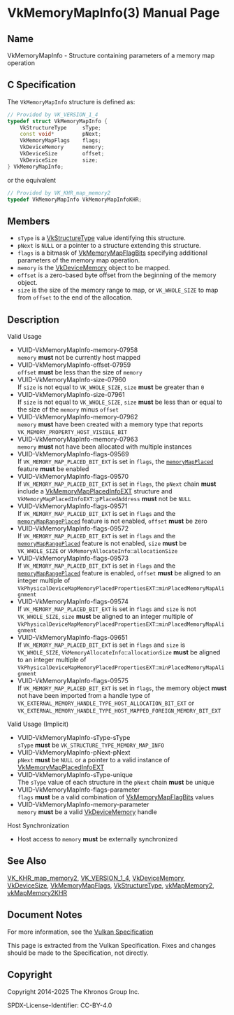 # VkMemoryMapInfo(3) Manual Page

## Name

VkMemoryMapInfo - Structure containing parameters of a memory map operation



## [](#_c_specification)C Specification

The `VkMemoryMapInfo` structure is defined as:

```c++
// Provided by VK_VERSION_1_4
typedef struct VkMemoryMapInfo {
    VkStructureType     sType;
    const void*         pNext;
    VkMemoryMapFlags    flags;
    VkDeviceMemory      memory;
    VkDeviceSize        offset;
    VkDeviceSize        size;
} VkMemoryMapInfo;
```

or the equivalent

```c++
// Provided by VK_KHR_map_memory2
typedef VkMemoryMapInfo VkMemoryMapInfoKHR;
```

## [](#_members)Members

- `sType` is a [VkStructureType](https://registry.khronos.org/vulkan/specs/latest/man/html/VkStructureType.html) value identifying this structure.
- `pNext` is `NULL` or a pointer to a structure extending this structure.
- `flags` is a bitmask of [VkMemoryMapFlagBits](https://registry.khronos.org/vulkan/specs/latest/man/html/VkMemoryMapFlagBits.html) specifying additional parameters of the memory map operation.
- `memory` is the [VkDeviceMemory](https://registry.khronos.org/vulkan/specs/latest/man/html/VkDeviceMemory.html) object to be mapped.
- `offset` is a zero-based byte offset from the beginning of the memory object.
- `size` is the size of the memory range to map, or `VK_WHOLE_SIZE` to map from `offset` to the end of the allocation.

## [](#_description)Description

Valid Usage

- [](#VUID-VkMemoryMapInfo-memory-07958)VUID-VkMemoryMapInfo-memory-07958  
  `memory` **must** not be currently host mapped
- [](#VUID-VkMemoryMapInfo-offset-07959)VUID-VkMemoryMapInfo-offset-07959  
  `offset` **must** be less than the size of `memory`
- [](#VUID-VkMemoryMapInfo-size-07960)VUID-VkMemoryMapInfo-size-07960  
  If `size` is not equal to `VK_WHOLE_SIZE`, `size` **must** be greater than `0`
- [](#VUID-VkMemoryMapInfo-size-07961)VUID-VkMemoryMapInfo-size-07961  
  If `size` is not equal to `VK_WHOLE_SIZE`, `size` **must** be less than or equal to the size of the `memory` minus `offset`
- [](#VUID-VkMemoryMapInfo-memory-07962)VUID-VkMemoryMapInfo-memory-07962  
  `memory` **must** have been created with a memory type that reports `VK_MEMORY_PROPERTY_HOST_VISIBLE_BIT`
- [](#VUID-VkMemoryMapInfo-memory-07963)VUID-VkMemoryMapInfo-memory-07963  
  `memory` **must** not have been allocated with multiple instances
- [](#VUID-VkMemoryMapInfo-flags-09569)VUID-VkMemoryMapInfo-flags-09569  
  If `VK_MEMORY_MAP_PLACED_BIT_EXT` is set in `flags`, the [`memoryMapPlaced`](https://registry.khronos.org/vulkan/specs/latest/html/vkspec.html#features-memoryMapPlaced) feature **must** be enabled
- [](#VUID-VkMemoryMapInfo-flags-09570)VUID-VkMemoryMapInfo-flags-09570  
  If `VK_MEMORY_MAP_PLACED_BIT_EXT` is set in `flags`, the `pNext` chain **must** include a [VkMemoryMapPlacedInfoEXT](https://registry.khronos.org/vulkan/specs/latest/man/html/VkMemoryMapPlacedInfoEXT.html) structure and `VkMemoryMapPlacedInfoEXT`::`pPlacedAddress` **must** not be `NULL`
- [](#VUID-VkMemoryMapInfo-flags-09571)VUID-VkMemoryMapInfo-flags-09571  
  If `VK_MEMORY_MAP_PLACED_BIT_EXT` is set in `flags` and the [`memoryMapRangePlaced`](https://registry.khronos.org/vulkan/specs/latest/html/vkspec.html#features-memoryMapRangePlaced) feature is not enabled, `offset` **must** be zero
- [](#VUID-VkMemoryMapInfo-flags-09572)VUID-VkMemoryMapInfo-flags-09572  
  If `VK_MEMORY_MAP_PLACED_BIT_EXT` is set in `flags` and the [`memoryMapRangePlaced`](https://registry.khronos.org/vulkan/specs/latest/html/vkspec.html#features-memoryMapRangePlaced) feature is not enabled, `size` **must** be `VK_WHOLE_SIZE` or `VkMemoryAllocateInfo`::`allocationSize`
- [](#VUID-VkMemoryMapInfo-flags-09573)VUID-VkMemoryMapInfo-flags-09573  
  If `VK_MEMORY_MAP_PLACED_BIT_EXT` is set in `flags` and the [`memoryMapRangePlaced`](https://registry.khronos.org/vulkan/specs/latest/html/vkspec.html#features-memoryMapRangePlaced) feature is enabled, `offset` **must** be aligned to an integer multiple of `VkPhysicalDeviceMapMemoryPlacedPropertiesEXT`::`minPlacedMemoryMapAlignment`
- [](#VUID-VkMemoryMapInfo-flags-09574)VUID-VkMemoryMapInfo-flags-09574  
  If `VK_MEMORY_MAP_PLACED_BIT_EXT` is set in `flags` and `size` is not `VK_WHOLE_SIZE`, `size` **must** be aligned to an integer multiple of `VkPhysicalDeviceMapMemoryPlacedPropertiesEXT`::`minPlacedMemoryMapAlignment`
- [](#VUID-VkMemoryMapInfo-flags-09651)VUID-VkMemoryMapInfo-flags-09651  
  If `VK_MEMORY_MAP_PLACED_BIT_EXT` is set in `flags` and `size` is `VK_WHOLE_SIZE`, `VkMemoryAllocateInfo`::`allocationSize` **must** be aligned to an integer multiple of `VkPhysicalDeviceMapMemoryPlacedPropertiesEXT`::`minPlacedMemoryMapAlignment`
- [](#VUID-VkMemoryMapInfo-flags-09575)VUID-VkMemoryMapInfo-flags-09575  
  If `VK_MEMORY_MAP_PLACED_BIT_EXT` is set in `flags`, the memory object **must** not have been imported from a handle type of `VK_EXTERNAL_MEMORY_HANDLE_TYPE_HOST_ALLOCATION_BIT_EXT` or `VK_EXTERNAL_MEMORY_HANDLE_TYPE_HOST_MAPPED_FOREIGN_MEMORY_BIT_EXT`

Valid Usage (Implicit)

- [](#VUID-VkMemoryMapInfo-sType-sType)VUID-VkMemoryMapInfo-sType-sType  
  `sType` **must** be `VK_STRUCTURE_TYPE_MEMORY_MAP_INFO`
- [](#VUID-VkMemoryMapInfo-pNext-pNext)VUID-VkMemoryMapInfo-pNext-pNext  
  `pNext` **must** be `NULL` or a pointer to a valid instance of [VkMemoryMapPlacedInfoEXT](https://registry.khronos.org/vulkan/specs/latest/man/html/VkMemoryMapPlacedInfoEXT.html)
- [](#VUID-VkMemoryMapInfo-sType-unique)VUID-VkMemoryMapInfo-sType-unique  
  The `sType` value of each structure in the `pNext` chain **must** be unique
- [](#VUID-VkMemoryMapInfo-flags-parameter)VUID-VkMemoryMapInfo-flags-parameter  
  `flags` **must** be a valid combination of [VkMemoryMapFlagBits](https://registry.khronos.org/vulkan/specs/latest/man/html/VkMemoryMapFlagBits.html) values
- [](#VUID-VkMemoryMapInfo-memory-parameter)VUID-VkMemoryMapInfo-memory-parameter  
  `memory` **must** be a valid [VkDeviceMemory](https://registry.khronos.org/vulkan/specs/latest/man/html/VkDeviceMemory.html) handle

Host Synchronization

- Host access to `memory` **must** be externally synchronized

## [](#_see_also)See Also

[VK\_KHR\_map\_memory2](https://registry.khronos.org/vulkan/specs/latest/man/html/VK_KHR_map_memory2.html), [VK\_VERSION\_1\_4](https://registry.khronos.org/vulkan/specs/latest/man/html/VK_VERSION_1_4.html), [VkDeviceMemory](https://registry.khronos.org/vulkan/specs/latest/man/html/VkDeviceMemory.html), [VkDeviceSize](https://registry.khronos.org/vulkan/specs/latest/man/html/VkDeviceSize.html), [VkMemoryMapFlags](https://registry.khronos.org/vulkan/specs/latest/man/html/VkMemoryMapFlags.html), [VkStructureType](https://registry.khronos.org/vulkan/specs/latest/man/html/VkStructureType.html), [vkMapMemory2](https://registry.khronos.org/vulkan/specs/latest/man/html/vkMapMemory2.html), [vkMapMemory2KHR](https://registry.khronos.org/vulkan/specs/latest/man/html/vkMapMemory2KHR.html)

## [](#_document_notes)Document Notes

For more information, see the [Vulkan Specification](https://registry.khronos.org/vulkan/specs/latest/html/vkspec.html#VkMemoryMapInfo)

This page is extracted from the Vulkan Specification. Fixes and changes should be made to the Specification, not directly.

## [](#_copyright)Copyright

Copyright 2014-2025 The Khronos Group Inc.

SPDX-License-Identifier: CC-BY-4.0